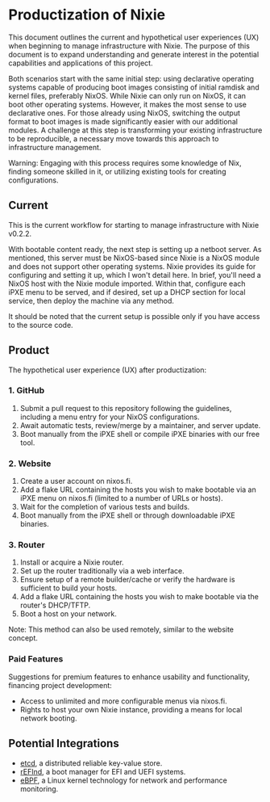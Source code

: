 
# Productization of Nixie

This document outlines the current and hypothetical user experiences (UX) when beginning to manage infrastructure with Nixie. The purpose of this document is to expand understanding and generate interest in the potential capabilities and applications of this project.

Both scenarios start with the same initial step: using declarative operating systems capable of producing boot images consisting of initial ramdisk and kernel files, preferably NixOS. While Nixie can only run on NixOS, it can boot other operating systems. However, it makes the most sense to use declarative ones. For those already using NixOS, switching the output format to boot images is made significantly easier with our additional modules. A challenge at this step is transforming your existing infrastructure to be reproducible, a necessary move towards this approach to infrastructure management.

Warning: Engaging with this process requires some knowledge of Nix, finding someone skilled in it, or utilizing existing tools for creating configurations.

## Current

This is the current workflow for starting to manage infrastructure with Nixie v0.2.2.

With bootable content ready, the next step is setting up a netboot server. As mentioned, this server must be NixOS-based since Nixie is a NixOS module and does not support other operating systems. Nixie provides its guide for configuring and setting it up, which I won't detail here. In brief, you'll need a NixOS host with the Nixie module imported. Within that, configure each iPXE menu to be served, and if desired, set up a DHCP section for local service, then deploy the machine via any method.

It should be noted that the current setup is possible only if you have access to the source code.

## Product

The hypothetical user experience (UX) after productization:

### 1. GitHub

  1. Submit a pull request to this repository following the guidelines, including a menu entry for your NixOS configurations.
  2. Await automatic tests, review/merge by a maintainer, and server update.
  3. Boot manually from the iPXE shell or compile iPXE binaries with our free tool.

### 2. Website

  1. Create a user account on nixos.fi.
  2. Add a flake URL containing the hosts you wish to make bootable via an iPXE menu on nixos.fi (limited to a number of URLs or hosts).
  3. Wait for the completion of various tests and builds.
  4. Boot manually from the iPXE shell or through downloadable iPXE binaries.

### 3. Router

  1. Install or acquire a Nixie router.
  2. Set up the router traditionally via a web interface.
  3. Ensure setup of a remote builder/cache or verify the hardware is sufficient to build your hosts.
  4. Add a flake URL containing the hosts you wish to make bootable via the router's DHCP/TFTP.
  5. Boot a host on your network.

  Note: This method can also be used remotely, similar to the website concept.

### Paid Features

Suggestions for premium features to enhance usability and functionality, financing project development:

- Access to unlimited and more configurable menus via nixos.fi.
- Rights to host your own Nixie instance, providing a means for local network booting.

## Potential Integrations

- [etcd](https://etcd.io/), a distributed reliable key-value store.
- [rEFInd](http://www.rodsbooks.com/refind/), a boot manager for EFI and UEFI systems.
- [eBPF](https://ebpf.io/what-is-ebpf/), a Linux kernel technology for network and performance monitoring.

